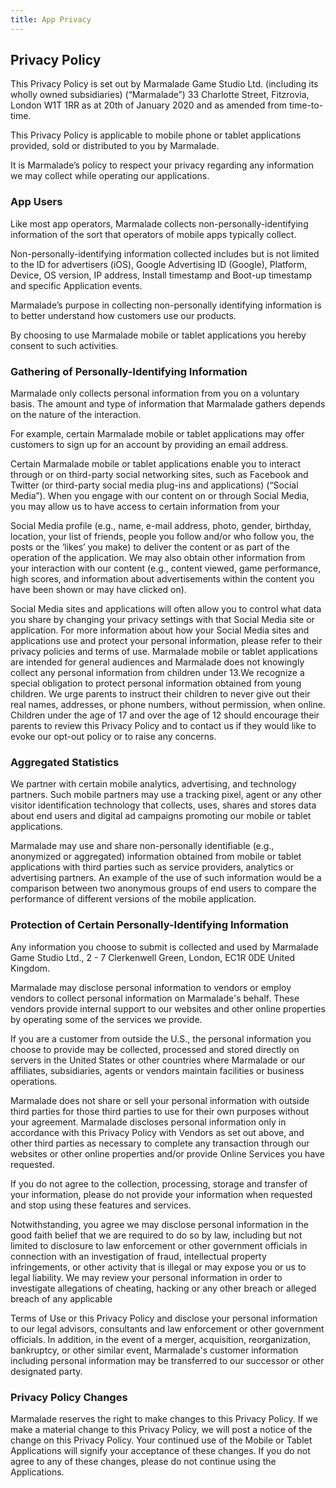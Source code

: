 ```yaml
---
title: App Privacy
---
```

## Privacy Policy

This Privacy Policy is set out by Marmalade Game Studio Ltd. (including its wholly owned
subsidiaries) (“Marmalade”)  33 Charlotte Street, Fitzrovia, London W1T 1RR as at 20th of January 2020 and as amended from time-to-time.

This Privacy Policy is applicable to mobile phone or tablet applications provided, sold or
distributed to you by Marmalade.

It is Marmalade’s policy to respect your privacy regarding any information we may collect while
operating our applications.

### App Users

Like most app operators, Marmalade collects non-personally-identifying information of the sort
that operators of mobile apps typically collect.

Non-personally-identifying information collected includes but is not limited to the ID for advertisers
(iOS), Google Advertising ID (Google), Platform, Device, OS version, IP address, Install timestamp
and Boot-up timestamp and specific Application events.

Marmalade’s purpose in collecting non-personally identifying information is to better understand
how customers use our products.

By choosing to use Marmalade mobile or tablet applications you hereby consent to such activities.

### Gathering of Personally-Identifying Information

Marmalade only collects personal information from you on a voluntary basis. The amount and
type of information that Marmalade gathers depends on the nature of the interaction.

For example, certain Marmalade mobile or tablet applications may offer customers to sign up for an
account by providing an email address.

Certain Marmalade mobile or tablet applications enable you to interact through or on third-party
social networking sites, such as Facebook and Twitter (or third-party social media plug-ins and
applications) (“Social Media”). When you engage with our content on or through Social Media, you
may allow us to have access to certain information from your

Social Media profile (e.g., name, e-mail address, photo, gender, birthday, location, your list of friends,
people you follow and/or who follow you, the posts or the ‘likes’ you make) to deliver the content or
as part of the operation of the application. We may also obtain other information from your
interaction with our content (e.g., content viewed, game performance, high scores, and information
about advertisements within the content you have been shown or may have clicked on).

Social Media sites and applications will often allow you to control what data you share by changing
your privacy settings with that Social Media site or application. For more information about how
your Social Media sites and applications use and protect your personal information, please refer to
their privacy policies and terms of use. Marmalade mobile or tablet applications are intended for
general audiences and Marmalade does not knowingly collect any personal information from
children under 13.We recognize a special obligation to protect personal information obtained from
young children. We urge parents to instruct their children to never give out their real names,
addresses, or phone numbers, without permission, when online. Children under the age of 17 and
over the age of 12 should encourage their parents to review this Privacy Policy and to contact us if
they would like to evoke our opt-out policy or to raise any concerns.

### Aggregated Statistics

We partner with certain mobile analytics, advertising, and technology partners. Such mobile
partners may use a tracking pixel, agent or any other visitor identification technology that
collects, uses, shares and stores data about end users and digital ad campaigns promoting our
mobile or tablet applications.

Marmalade may use and share non-personally identifiable (e.g., anonymized or aggregated)
information obtained from mobile or tablet applications with third parties such as service providers,
analytics or advertising partners. An example of the use of such information would be a comparison
between two anonymous groups of end users to compare the performance of different versions of
the mobile application.

### Protection of Certain Personally-Identifying Information

Any information you choose to submit is collected and used by Marmalade Game Studio Ltd., 2 - 7
Clerkenwell Green, London, EC1R 0DE United Kingdom.

Marmalade may disclose personal information to vendors or employ vendors to collect personal
information on Marmalade's behalf. These vendors provide internal support to our websites and
other online properties by operating some of the services we provide.

If you are a customer from outside the U.S., the personal information you choose to provide may be
collected, processed and stored directly on servers in the United States or other countries where
Marmalade or our affiliates, subsidiaries, agents or vendors maintain facilities or business operations.

Marmalade does not share or sell your personal information with outside third parties for those
third parties to use for their own purposes without your agreement. Marmalade discloses personal
information only in accordance with this Privacy Policy with Vendors as set out above, and other
third parties as necessary to complete any transaction through our websites or other online
properties and/or provide Online Services you have requested.

If you do not agree to the collection, processing, storage and transfer of your information, please
do not provide your information when requested and stop using these features and services.

Notwithstanding, you agree we may disclose personal information in the good faith belief that we
are required to do so by law, including but not limited to disclosure to law enforcement or other
government officials in connection with an investigation of fraud, intellectual property infringements,
or other activity that is illegal or may expose you or us to legal liability. We may review your personal
information in order to investigate allegations of cheating, hacking or any other breach or alleged
breach of any applicable

Terms of Use or this Privacy Policy and disclose your personal information to our legal advisors,
consultants and law enforcement or other government officials. In addition, in the event of a merger,
acquisition, reorganization, bankruptcy, or other similar event, Marmalade's customer information
including personal information may be transferred to our successor or other designated party.

### Privacy Policy Changes

Marmalade reserves the right to make changes to this Privacy Policy. If we make a material change
to this Privacy Policy, we will post a notice of the change on this Privacy Policy. Your continued use
of the Mobile or Tablet Applications will signify your acceptance of these changes. If you do not
agree to any of these changes, please do not continue using the Applications.
